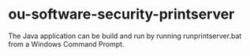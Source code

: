 # ou-software-security-printserver

The Java application can be build and run by running runprintserver.bat from a Windows Command Prompt.
